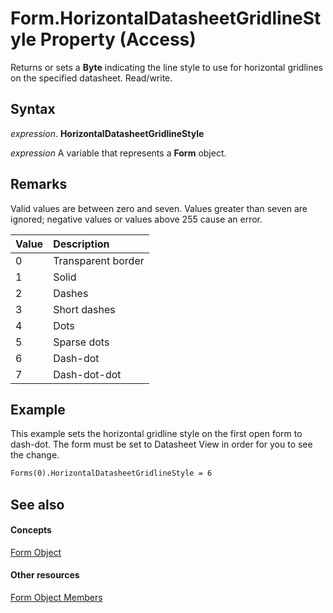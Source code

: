 
# Form.HorizontalDatasheetGridlineStyle Property (Access)

Returns or sets a  **Byte** indicating the line style to use for horizontal gridlines on the specified datasheet. Read/write.


## Syntax

 _expression_. **HorizontalDatasheetGridlineStyle**

 _expression_ A variable that represents a **Form** object.


## Remarks

Valid values are between zero and seven. Values greater than seven are ignored; negative values or values above 255 cause an error.



|**Value**|**Description**|
|:-----|:-----|
|0|Transparent border|
|1|Solid|
|2|Dashes|
|3|Short dashes|
|4|Dots|
|5|Sparse dots|
|6|Dash-dot|
|7|Dash-dot-dot|

## Example

This example sets the horizontal gridline style on the first open form to dash-dot. The form must be set to Datasheet View in order for you to see the change.


```vb
Forms(0).HorizontalDatasheetGridlineStyle = 6 

```


## See also


#### Concepts


[Form Object](72ef9219-142b-b690-b696-3eba9a5d4522.md)
#### Other resources


[Form Object Members](e1976b58-28ca-8f76-cdf3-6732cb06ce6c.md)
